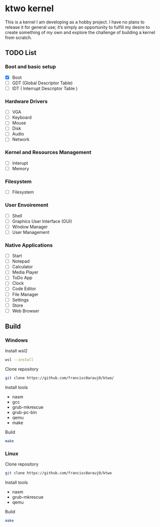 # ktwo kernel

This is a kernel I am developing as a hobby project. I have no plans to release it for general use; it’s simply an opportunity to fulfill my desire to create something of my own and explore the challenge of building a kernel from scratch.

## TODO List

### Boot and basic setup
- [X] Boot
- [ ] GDT (Global Descriptor Table)
- [ ] IDT ( Interrupt Descriptor Table )

### Hardware Drivers
- [ ] VGA
- [ ] Keyboard
- [ ] Mouse
- [ ] Disk
- [ ] Audio
- [ ] Network

### Kernel and Resources Management
- [ ] Interupt
- [ ] Memory

### Filesystem
- [ ] Filesystem

### User Envoirement
- [ ] Shell
- [ ] Graphics User Interface (GUI)
- [ ] Window Manager
- [ ] User Management

### Native Applications
- [ ] Start
- [ ] Notepad
- [ ] Calculator
- [ ] Media Player
- [ ] ToDo App
- [ ] Clock
- [ ] Code Editor
- [ ] File Manager
- [ ] Settings
- [ ] Store
- [ ] Web Browser

## Build

### **Windows**

Install wsl2

```bash
wsl --install
```


Clone repository

```bash
git clone https://github.com/francisc0arauj0/ktwo/
```

Install tools

- nasm
- gcc
- grub-mkrescue
- grub-pc-bin
- qemu
- make

Build

```bash
make
```

### **Linux**

Clone repository

```bash
git clone https://github.com/francisc0arauj0/ktwo
```

Install tools

- nasm
- grub-mkrescue
- qemu

Build

```bash
make
```
